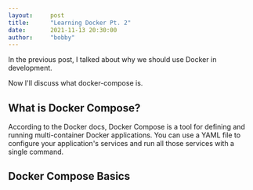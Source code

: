 ```yaml
---
layout:     post
title:      "Learning Docker Pt. 2"
date:       2021-11-13 20:30:00
author:     "bobby"
---
```


In the previous post, I talked about why we should use Docker in development.

Now I'll discuss what docker-compose is.

## What is Docker Compose?

According to the Docker docs, Docker Compose is a tool for defining and running multi-container Docker applications. You can use a YAML file to configure your application's services and run all those services with a single command.

## Docker Compose Basics



